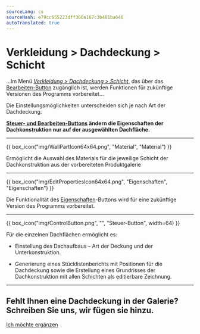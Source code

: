 ```yaml
---
sourceLang: cs
sourceHash: e79cc655223dff360a167c3b481ba646
autoTranslated: true
---
```


<h1>Verkleidung &gt; Dachdeckung &gt; Schicht</h1>

<p>
  ...Im Menü <u><i>Verkleidung &gt; Dachdeckung &gt; Schicht</i></u>, das über das <u>Bearbeiten-Button</u> zugänglich ist, werden Funktionen für zukünftige Versionen des Programms vorbereitet...
</p>

<p>
  Die Einstellungsmöglichkeiten unterscheiden sich je nach Art der Dachdeckung.
</p>

<p>
  <b><u>Steuer- und Bearbeiten-Buttons</u> ändern die Eigenschaften der Dachkonstruktion nur auf der ausgewählten Dachfläche.</b>
</p>

<hr class="main"> <!-- Vodorovná čára jako oddělovač sekce -->

{{ box_icon("img/WallPartIcon64x64.png", "Material", "Material") }}

<p>
  Ermöglicht die Auswahl des Materials für die jeweilige Schicht der Dachkonstruktion aus der vorbereiteten Produktgalerie
</p>

<hr class="main"> <!-- Vodorovná čára jako oddělovač sekce -->

{{ box_icon("img/EditPropertiesIcon64x64.png", "Eigenschaften", "Eigenschaften") }}

<p>
  Die Funktionalität des <u>Eigenschaften</u>-Buttons wird für eine zukünftige Version des Programms vorbereitet.
</p>

<hr class="main"> <!-- Vodorovná čára jako oddělovač sekce -->

{{ box_icon("img/ControlButton.png", "", "Steuer-Button", width=64) }}

<p>Für die einzelnen Dachflächen ermöglicht es:</p>

<ul>
  <li><p>Einstellung des Dachaufbaus – Art der Deckung und der Unterkonstruktion.</p></li>
  <li><p>Generierung eines Stücklistenberichts mit Positionen für die Dachdeckung sowie die Erstellung eines Grundrisses der Dachkonstruktion mit allen Schichten als editierbare Zeichnung.</p></li>
</ul>

<hr class="main"> <!-- Vodorovná čára jako oddělovač sekce -->

<h2>Fehlt Ihnen eine Dachdeckung in der Galerie? Schreiben Sie uns, wir fügen sie hinzu.</h2>
<a href="mailto:jiri.podval@histruct.com?subject=Frage zum HiStruct Gebäudekonfigurator" class="btn">
  Ich möchte ergänzen
</a>

<!-- product: HiStruct Roofs -->